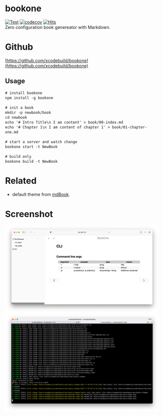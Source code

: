 # bookone
[![Test](https://github.com/xcodebuild/bookone/actions/workflows/publish.yml/badge.svg)](https://github.com/xcodebuild/bookone/actions/workflows/publish.yml)
[![codecov](https://codecov.io/gh/xcodebuild/bookone/branch/master/graph/badge.svg?token=sTOg3X4r6V)](https://codecov.io/gh/xcodebuild/bookone)
[![Hits](https://hits.seeyoufarm.com/api/count/incr/badge.svg?url=https://xcodebuild.github.io/bookone/index.html)](https://xcodebuild.github.io/bookone/index.html)                    
Zero configuration book genereator with Markdown.
# Github

[https://github.com/xcodebuild/bookone](https://github.com/xcodebuild/bookone)

## Usage
```
# install bookone
npm install -g bookone

# init a book
mkdir -p newbook/book
cd newbook
echo '# Intro Title\n I am content' > book/00-index.md
echo '# Chapter 1\n I am content of chapter 1' > book/01-chapter-one.md

# start a server and watch change
bookone start -t NewBook

# build only
bookone build -t NewBook
```

# Related
- default theme from [mdBook](https://github.com/rust-lang/mdBook).

# Screenshot
![](../public/images/safari.png "Preview in Browser")
![](../public/images/terminal.png "bookone in Terminal")

